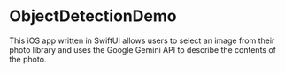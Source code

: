 # ObjectDetectionDemo
This iOS app written in SwiftUI allows users to select an image from their photo library and uses the Google Gemini API to describe the contents of the photo.
